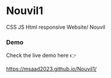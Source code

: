 # Nouvil1
CSS JS Html responsive Website/ Nouvil


### Demo 

Check the live demo here 👉️ 


https://msaad2023.github.io/Nouvil1/
